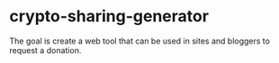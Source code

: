 # crypto-sharing-generator
The goal is create a web tool that can be used in sites and bloggers to request a donation.

